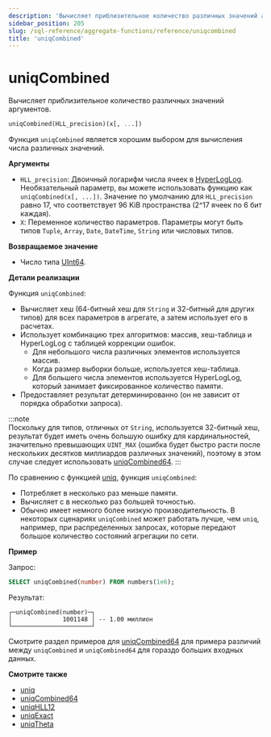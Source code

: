 ```yaml
---
description: 'Вычисляет приблизительное количество различных значений аргументов.'
sidebar_position: 205
slug: /sql-reference/aggregate-functions/reference/uniqcombined
title: 'uniqCombined'
---
```



# uniqCombined

Вычисляет приблизительное количество различных значений аргументов.

```sql
uniqCombined(HLL_precision)(x[, ...])
```

Функция `uniqCombined` является хорошим выбором для вычисления числа различных значений.

**Аргументы**

- `HLL_precision`: Двоичный логарифм числа ячеек в [HyperLogLog](https://en.wikipedia.org/wiki/HyperLogLog). Необязательный параметр, вы можете использовать функцию как `uniqCombined(x[, ...])`. Значение по умолчанию для `HLL_precision` равно 17, что соответствует 96 KiB пространства (2^17 ячеек по 6 бит каждая).
- `X`: Переменное количество параметров. Параметры могут быть типов `Tuple`, `Array`, `Date`, `DateTime`, `String` или числовых типов.

**Возвращаемое значение**

- Число типа [UInt64](../../../sql-reference/data-types/int-uint.md).

**Детали реализации**

Функция `uniqCombined`:

- Вычисляет хеш (64-битный хеш для `String` и 32-битный для других типов) для всех параметров в агрегате, а затем использует его в расчетах.
- Использует комбинацию трех алгоритмов: массив, хеш-таблица и HyperLogLog с таблицей коррекции ошибок.
    - Для небольшого числа различных элементов используется массив.
    - Когда размер выборки больше, используется хеш-таблица.
    - Для большего числа элементов используется HyperLogLog, который занимает фиксированное количество памяти.
- Предоставляет результат детерминированно (он не зависит от порядка обработки запроса).

:::note    
Поскольку для типов, отличных от `String`, используется 32-битный хеш, результат будет иметь очень большую ошибку для кардинальностей, значительно превышающих `UINT_MAX` (ошибка будет быстро расти после нескольких десятков миллиардов различных значений), поэтому в этом случае следует использовать [uniqCombined64](/sql-reference/aggregate-functions/reference/uniqcombined64).
:::

По сравнению с функцией [uniq](/sql-reference/aggregate-functions/reference/uniq), функция `uniqCombined`:

- Потребляет в несколько раз меньше памяти.
- Вычисляет с в несколько раз большей точностью.
- Обычно имеет немного более низкую производительность. В некоторых сценариях `uniqCombined` может работать лучше, чем `uniq`, например, при распределенных запросах, которые передают большое количество состояний агрегации по сети.

**Пример**

Запрос:

```sql
SELECT uniqCombined(number) FROM numbers(1e6);
```

Результат:

```response
┌─uniqCombined(number)─┐
│              1001148 │ -- 1.00 миллион
└──────────────────────┘
```

Смотрите раздел примеров для [uniqCombined64](/sql-reference/aggregate-functions/reference/uniqcombined64) для примера различий между `uniqCombined` и `uniqCombined64` для гораздо больших входных данных.

**Смотрите также**

- [uniq](/sql-reference/aggregate-functions/reference/uniq)
- [uniqCombined64](/sql-reference/aggregate-functions/reference/uniqcombined64)
- [uniqHLL12](/sql-reference/aggregate-functions/reference/uniqhll12)
- [uniqExact](/sql-reference/aggregate-functions/reference/uniqexact)
- [uniqTheta](/sql-reference/aggregate-functions/reference/uniqthetasketch)
